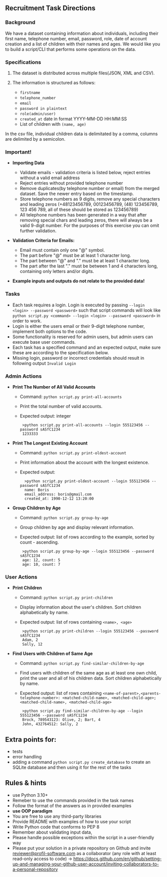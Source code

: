 ## Recruitment Task Directions

### Background
We have a dataset containing information about individuals, including their first name, telephone number, email, password, role, date of account creation and a list of children with their names and ages. We would like you to build a script/CLI that performs some operations on the data.

### Specifications
1. The dataset is distributed across multiple files(JSON, XML and CSV).

2. The information is structured as follows:
   - `firstname`
   - `telephone_number`
   - `email`
   - `password in plaintext`
   - `role(admin/user)`
   - `created_at` date in format YYYY-MM-DD HH:MM:SS
   - List of children with `(name, age)`
   
 In the csv file, individual children data is delimitated by a comma, columns are delimited by a semicolon.
	
### Important!
- **Importing Data**
    - Validate emails - validation criteria is listed below, reject entries without a valid email address
    - Reject entries without provided telephone number
    - Remove duplicates(by telephone number or email) from the merged dataset. Save the newer entry based on the timestamp.
    - Store telephone numbers as 9 digits, remove any special characters and leading zeros (+48123456789, 00123456789, (48) 123456789, 123 456 789, all of these should be stored as 123456789)
    - All telephone numbers has been generated in a way that after removing special chars and leading zeros, there will always be a valid 9-digit number. For the purposes of this exercise you can omit further validation.	

- **Validation Criteria for Emails:**
  - Email must contain only one "@" symbol.
  - The part before "@" must be at least 1 character long.
  - The part between "@" and "." must be at least 1 character long.
  - The part after the last "." must be between 1 and 4 characters long, containing only letters and/or digits.

- **Example inputs and outputs do not relate to the provided data!**
### Tasks
- Each task requires a login. Login is executed by passing ` --login <login> --password <password> ` such that script commands will look like `python script.py <command> --login <login> --password <password>` in order to work.
- Login is either the users email or their 9-digit telephone number, implement both options to the code.
- Some functionality is reserved for admin users, but admin users can execute base user commands.
- Each task has a specified command and an expected output, make sure these are according to the specification below.
- Missing login, password or incorrect credentials should result in following output `Invalid Login` 

### Admin Actions
- **Print The Number of All Valid Accounts**
  - Command: `python script.py print-all-accounts`
  - Print the total number of valid accounts.
  - Expected output: integer
  
         >python script.py print-all-accounts --login 555123456 --password sASfC1234
         1233333
         
- **Print The Longest Existing Account**
    - Command: `python script.py print-oldest-account`
    - Print information about the account with the longest existence.
    - Expected output: 

            >python script.py print-oldest-account --login 555123456 --password sASfC1234
            name: Boris
	        email_address: boris@gmail.com
	        created_at: 1990-12-12 13:20:00


- **Group Children by Age**
  - Command: `python script.py group-by-age`
  - Group children by age and display relevant information.
  - Expected output: list of rows according to the example, sorted by count - ascending.
  
         >python script.py group-by-age --login 555123456 --password sASfC1234
         age: 12, count: 5
         age: 10, count: 7
         
### User Actions
- **Print Children**
  - Command: `python script.py print-children`
  - Display information about the user's children. Sort children alphabetically by name.
  - Expected output: list of rows containing `<name>, <age>`

         >python script.py print-children --login 555123456 --password sASfC1234
         Adam, 2
         Sally, 12


- **Find Users with Children of Same Age**
  - Command: `python script.py find-similar-children-by-age`
  - Find users with children of the same age as at least one own child, print the user and all of his children data. Sort children alphabetically by name.
  - Expected output: list of rows containing `<name-of-parent>,<parents-telephone-number>: <matched-child-name>, <matched-child-age>; <matched-child-name>, <matched-child-age>`
  
         >python script.py find-similar-children-by-age --login 555123456 --password sASfC1234
         Brock, 789543123: Olive, 2; Bart, 4 
         John, 432764512: Sally, 2
   
## Extra points for:
- tests
- error handling
- adding a command `python script.py create_database` to create an SQLite database and then using it for the rest of the tasks

## Rules & hints
- use Python 3.10+
- Remeber to use the commands provided in the task names
- Follow the format of the answers as in provided examples
- **use OOP paradigm**
- You are free to use any third-party libraries
- Provide README with examples of how to use your script
- Write Python code that conforms to PEP 8
- Remember about validating input data,
- Please handle possible exceptions within the script in a user-friendly way
- Please put your solution in a private repository on Github and invite reviewer@profil-software.com as a collaborator (any role with at least read-only access to code) -> https://docs.github.com/en/github/setting-up-and-managing-your-github-user-account/inviting-collaborators-to-a-personal-repository

